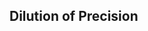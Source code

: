 <!--AUTOMATICALLY GENERATED
**********************************************************************
*                                                                    *
*    This file was automatically generated by copying                *
*    'content/notes/gnss_performance/dilution_of_precision.md'. I    *
*    f you want to manually overwrite it, you have to remove this    *
*    whole comment. Otherwise, it will be overwritten the next       *
*    time any change happens in the notes.                           *
*                                                                    *
**********************************************************************
-->

## Dilution of Precision
